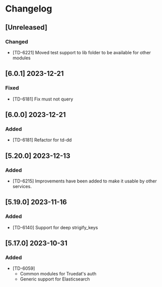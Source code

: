 # Changelog

## [Unreleased]

### Changed

- [TD-6221] Moved test support to lib folder to be available for other modules

## [6.0.1] 2023-12-21

### Fixed

- [TD-6181] Fix must not query

## [6.0.0] 2023-12-21

### Added

- [TD-6181] Refactor for td-dd


## [5.20.0] 2023-12-13

### Added

- [TD-6215] Improvements have been added to make it usable by other services.

## [5.19.0] 2023-11-16

### Added

- [TD-6140] Support for deep strigify_keys

## [5.17.0] 2023-10-31

### Added

- [TD-6059]
  - Common modules for Truedat's auth
  - Generic support for Elasticsearch

